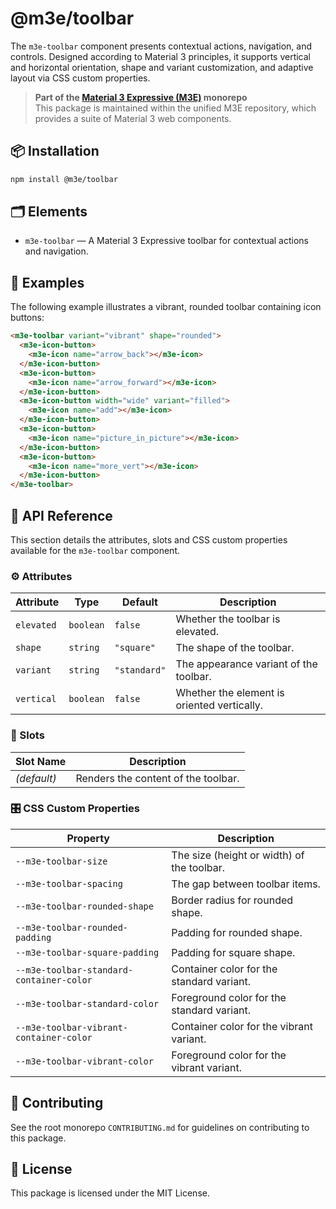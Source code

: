 # @m3e/toolbar

The `m3e-toolbar` component presents contextual actions, navigation, and controls. Designed according to Material 3 principles, it supports vertical and horizontal orientation, shape and variant customization, and adaptive layout via CSS custom properties.

> **Part of the [Material 3 Expressive (M3E)](../../README.md) monorepo**  
> This package is maintained within the unified M3E repository, which provides a suite of Material 3 web components.

## 📦 Installation

```bash
npm install @m3e/toolbar
```

## 🗂️ Elements

- `m3e-toolbar` — A Material 3 Expressive toolbar for contextual actions and navigation.

## 🧪 Examples

The following example illustrates a vibrant, rounded toolbar containing icon buttons:

```html
<m3e-toolbar variant="vibrant" shape="rounded">
  <m3e-icon-button>
    <m3e-icon name="arrow_back"></m3e-icon>
  </m3e-icon-button>
  <m3e-icon-button>
    <m3e-icon name="arrow_forward"></m3e-icon>
  </m3e-icon-button>
  <m3e-icon-button width="wide" variant="filled">
    <m3e-icon name="add"></m3e-icon>
  </m3e-icon-button>
  <m3e-icon-button>
    <m3e-icon name="picture_in_picture"></m3e-icon>
  </m3e-icon-button>
  <m3e-icon-button>
    <m3e-icon name="more_vert"></m3e-icon>
  </m3e-icon-button>
</m3e-toolbar>
```

## 📖 API Reference

This section details the attributes, slots and CSS custom properties available for the `m3e-toolbar` component.

### ⚙️ Attributes

| Attribute  | Type      | Default      | Description                                 |
| ---------- | --------- | ------------ | ------------------------------------------- |
| `elevated` | `boolean` | `false`      | Whether the toolbar is elevated.            |
| `shape`    | `string`  | `"square"`   | The shape of the toolbar.                   |
| `variant`  | `string`  | `"standard"` | The appearance variant of the toolbar.      |
| `vertical` | `boolean` | `false`      | Whether the element is oriented vertically. |

### 🧩 Slots

| Slot Name   | Description                         |
| ----------- | ----------------------------------- |
| _(default)_ | Renders the content of the toolbar. |

### 🎛️ CSS Custom Properties

| Property                                 | Description                                |
| ---------------------------------------- | ------------------------------------------ |
| `--m3e-toolbar-size`                     | The size (height or width) of the toolbar. |
| `--m3e-toolbar-spacing`                  | The gap between toolbar items.             |
| `--m3e-toolbar-rounded-shape`            | Border radius for rounded shape.           |
| `--m3e-toolbar-rounded-padding`          | Padding for rounded shape.                 |
| `--m3e-toolbar-square-padding`           | Padding for square shape.                  |
| `--m3e-toolbar-standard-container-color` | Container color for the standard variant.  |
| `--m3e-toolbar-standard-color`           | Foreground color for the standard variant. |
| `--m3e-toolbar-vibrant-container-color`  | Container color for the vibrant variant.   |
| `--m3e-toolbar-vibrant-color`            | Foreground color for the vibrant variant.  |

## 🤝 Contributing

See the root monorepo `CONTRIBUTING.md` for guidelines on contributing to this package.

## 📄 License

This package is licensed under the MIT License.
